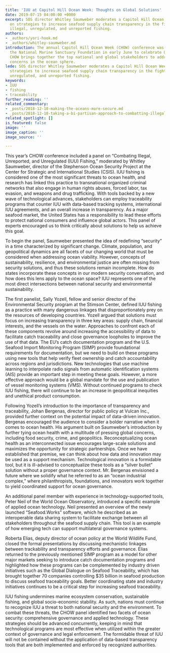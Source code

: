 ```yaml
---
title: 'IUU at Capitol Hill Ocean Week: Thoughts on Global Solutions'
date: 2019-07-15 04:00:00 +0000
excerpt: SOS director Whitley Saumweber moderates a Capitol Hill Ocean Week panel
  on strategies to increase seafood supply chain transparency in the fight against
  illegal, unregulated, and unreported fishing.
authors:
- _authors/yori-hook.md
- _authors/whitley-saumweber.md
introduction: The annual Capitol Hill Ocean Week (CHOW) conference was convened by
  the National Marine Sanctuary Foundation in early June to celebrate Oceans Month.
  CHOW brings together the top national and global stakeholders to address pressing
  concerns in the ocean sphere.
lede: SOS director Whitley Saumweber moderates a Capitol Hill Ocean Week panel on
  strategies to increase seafood supply chain transparency in the fight against illegal,
  unregulated, and unreported fishing.
keywords:
- IUU
- fishing
- traceability
further_reading: ''
related_commentary:
- _posts/2018-12-10-making-the-oceans-more-secure.md
- _posts/2018-12-10-taking-a-bi-partisan-approach-to-combatting-illegal-fishing.md
related_spotlight: []
is_featured: false
image: ''
image_caption: ''
image_source: ''

---
```

This year’s CHOW conference included a panel on “Combating Illegal, Unreported, and Unregulated (IUU) Fishing,” moderated by Whitley Saumweber, director of the Stephenson Ocean Security Project at the Center for Strategic and International Studies (CSIS). IUU fishing is considered one of the most significant threats to ocean health, and research has linked this practice to transnational organized criminal networks that also engage in human rights abuses, forced labor, tax evasion, and weapons and drug trafficking. With tools backed by a new wave of technological advances, stakeholders can employ traceability programs that counter IUU with data-based tracking systems, international IUU agreements, and an overall increase in transparency. As a major seafood market, the United States has a responsibility to lead these efforts to protect national consumers and influence global actors. This panel of experts encouraged us to think critically about solutions to help us achieve this goal.

To begin the panel, Saumweber presented the idea of redefining “security” in a time characterized by significant change. Climate, population, and geopolitical dynamics are all facets of our changing world that must be considered when addressing ocean viability. However, concepts of sustainability, resilience, and environmental justice are often missing from security solutions, and thus these solutions remain incomplete. How do states incorporate these concepts in our modern security conversation, and how does this lens apply to the ocean space? IUU represents one of the most direct intersections between national security and environmental sustainability.

The first panelist, Sally Yozell, fellow and senior director of the Environmental Security program at the Stimson Center, defined IUU fishing as a practice with many dangerous linkages that disproportionately prey on the resources of developing countries. Yozell argued that solutions must focus on increasing transparency in three key areas: supply chain, financial interests, and the vessels on the water. Approaches to confront each of these components revolve around increasing the accessibility of data to facilitate catch traceability and close governance loopholes to improve the use of that data. The EU’s catch documentation program and the U.S. Seafood Import Monitoring Program (SIMP) provide foundational requirements for documentation, but we need to build on these programs using new tools that help verify fleet ownership and catch accountability across regions and jurisdictions. New technologies that use machine learning to interpolate radio signals from automatic identification systems (AIS) provide an important step in meeting these goals. However, a more effective approach would be a global mandate for the use and publication of vessel monitoring systems (VMS). Without continued programs to check IUU fishing, there will continue to be an increase in geopolitical inequities and unethical product consumption.

Following Yozell’s introduction to the importance of transparency and traceability, Johan Bergenas, director for public policy at Vulcan Inc., provided further context on the potential impact of data-driven innovation. Bergenas encouraged the audience to consider a bolder narrative when it comes to ocean health. His argument built on Saumweber’s introduction by further tying ocean health with a multitude of pressing global concerns, including food security, crime, and geopolitics. Reconceptualizing ocean health as an interconnected issue encourages large-scale solutions and maximizes the opportunity for strategic partnerships. Once we have established that premise, we can think about how data and innovation may be used as a support mechanism. Technological innovation is a formidable tool, but it is ill-advised to conceptualize these tools as a “silver bullet” solution without a proper governance context. Mr. Bergenas envisioned a future where we solidify what he referred to as an “ocean industrial complex,” where philanthropists, foundations, and innovators work together to yield coordinated support for ocean governance.

An additional panel member with experience in technology-supported tools, Peter Neil of the World Ocean Observatory, introduced a specific example of applied ocean technology. Neil presented an overview of the newly launched “Seafood.Works” software, which he described as an interoperable data sharing system to facilitate exchange between all stakeholders throughout the seafood supply chain. This tool is an example of how emerging tech can support multilateral governance systems.

Roberta Elias, deputy director of ocean policy at the World Wildlife Fund, closed the formal presentations by discussing mechanistic linkages between trackability and transparency efforts and governance. Elias returned to the previously mentioned SIMP program as a model for other major markets seeking to introduce catch documentation programs and highlighted how these programs can be complemented by industry driven initiatives such as the Global Dialogue on Seafood Traceability, which has brought together 70 companies controlling $35 billion in seafood production to discuss seafood traceability goals. Better coordinating state and industry initiatives continues to be a critical step for increasing seafood traceability.

IUU fishing undermines marine ecosystem conservation, sustainable fishing, and global socio-economic stability. As such, nations must continue to recognize IUU a threat to both national security and the environment. To combat these threats, the CHOW panel identified two facets of ocean security: comprehensive governance and applied technology. These strategies should be advanced concurrently, keeping in mind that technological programs are most effective when utilized within the greater context of governance and legal enforcement. The formidable threat of IUU will not be contained without the application of data-based transparency tools that are both implemented and enforced by recognized authorities.